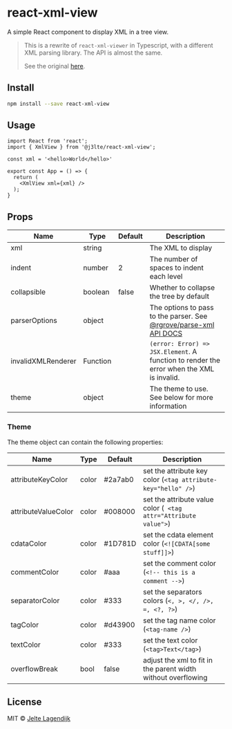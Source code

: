 # react-xml-view

A simple React component to display XML in a tree view.

> This is a rewrite of `react-xml-viewer` in Typescript, with a different XML parsing library. The API is almost the same.
>
> See the original [here](https://github.com/alissonmbr/react-xml-viewer).

## Install

```bash
npm install --save react-xml-view
```

## Usage

```tsx
import React from 'react';
import { XmlView } from '@j3lte/react-xml-view';

const xml = '<hello>World</hello>'

export const App = () => {
  return (
	<XmlView xml={xml} />
  );
}
```

## Props

| Name | Type | Default | Description |
| --- | --- | --- | --- |
| xml | string | | The XML to display |
| indent | number | 2 | The number of spaces to indent each level |
| collapsible | boolean | false | Whether to collapse the tree by default |
| parserOptions | object | | The options to pass to the parser. See [@rgrove/parse-xml API DOCS](https://rgrove.github.io/parse-xml/types/ParserOptions.html) |
| invalidXMLRenderer | Function | | `(error: Error) => JSX.Element`. A function to render the error when the XML is invalid. |
| theme | object | | The theme to use. See below for more information |

### Theme

The theme object can contain the following properties:

| Name | Type | Default | Description |
| --- | --- | --- | --- |
| attributeKeyColor | color | #2a7ab0 | set the attribute key color (`<tag attribute-key="hello" />`) |
| attributeValueColor | color | #008000 | set the attribute value color (` <tag attr="Attribute value">`) |
| cdataColor | color | #1D781D | set the cdata element color (`<![CDATA[some stuff]]>`) |
| commentColor | color | #aaa | set the comment color (`<!-- this is a comment -->`)
| separatorColor | color | #333 | set the separators colors (`<, >, </, />, =, <?, ?>`)
| tagColor | color | #d43900 | set the tag name color (`<tag-name />`) |
| textColor | color | #333 | set the text color (`<tag>Text</tag>`)|
| overflowBreak | bool | false | adjust the xml to fit in the parent width without overflowing|

## License

MIT © [Jelte Lagendijk](https://github.com/j3lte)
